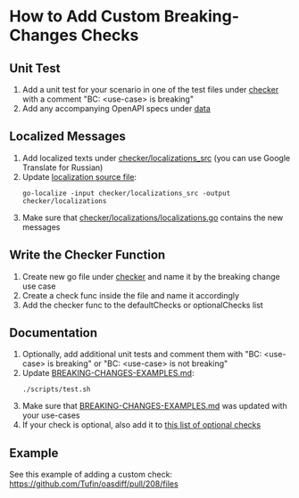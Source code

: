 # How to Add Custom Breaking-Changes Checks

## Unit Test
1. Add a unit test for your scenario in one of the test files under [checker](checker) with a comment "BC: \<use-case\> is breaking"
2. Add any accompanying OpenAPI specs under [data](data)

## Localized Messages
1. Add localized texts under [checker/localizations_src](checker/localizations_src) (you can use Google Translate for Russian)
2. Update [localization source file](checker/localizations/localizations.go):
    ```
    go-localize -input checker/localizations_src -output checker/localizations
    ```   
3. Make sure that [checker/localizations/localizations.go](checker/localizations/localizations.go) contains the new messages

## Write the Checker Function
1. Create new go file under [checker](checker) and name it by the breaking change use case
2. Create a check func inside the file and name it accordingly
3. Add the checker func to the defaultChecks or optionalChecks list

## Documentation
1. Optionally, add additional unit tests and comment them with "BC: \<use-case\> is breaking" or "BC: \<use-case\> is not breaking"
2. Update [BREAKING-CHANGES-EXAMPLES.md](BREAKING-CHANGES-EXAMPLES.md):
    ```
    ./scripts/test.sh
    ```
3. Make sure that [BREAKING-CHANGES-EXAMPLES.md](BREAKING-CHANGES-EXAMPLES.md) was updated with your use-cases
4. If your check is optional, also add it to [this list of optional checks](https://github.com/Tufin/oasdiff#optional-breaking-changes-checks)

## Example
See this example of adding a custom check: https://github.com/Tufin/oasdiff/pull/208/files

